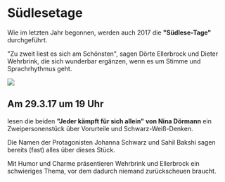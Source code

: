 # Südlesetage

Wie im letzten Jahr begonnen, werden auch 2017 die **"Südlese-Tage"**
durchgeführt.

"Zu zweit liest es sich am Schönsten", sagen Dörte Ellerbrock und Dieter
Wehrbrink, die sich wunderbar ergänzen, wenn es um Stimme und
Sprachrhythmus geht.

![](resources/_wsb_309x194_schwarz-wei$C3$9F.jpg)

## Am 29.3.17 um 19 Uhr

lesen die beiden **"Jeder kämpft für sich allein" von Nina Dörmann** ein
Zweipersonenstück über Vorurteile und Schwarz-Weiß-Denken.

Die Namen der Protagonisten Johanna Schwarz und Sahil Bakshi sagen
bereits (fast) alles über dieses Stück.

Mit Humor und Charme präsentieren Wehrbrink und Ellerbrock ein
schwieriges Thema, vor dem dadurch niemand zurückscheuen braucht.
